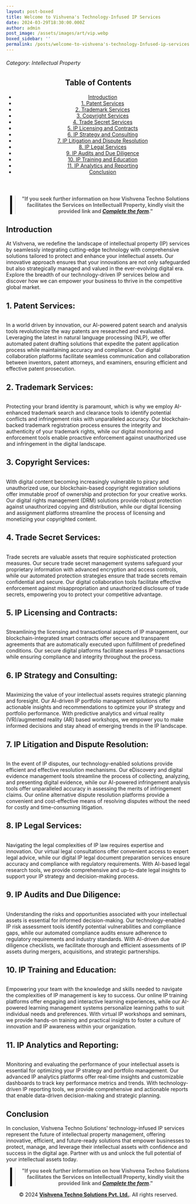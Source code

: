 ```yaml
---
layout: post-boxed
title: Welcome to Vishvena's Technology-Infused IP Services
date: 2024-03-29T18:30:00.000Z
author: admin
post_image: /assets/images/art/vip.webp
boxed_sidebar: ''
permalink: /posts/welcome-to-vishvena's-technology-Infused-ip-services
---
```


###### Category: Intellectual Property

<html lang="en">
<head>
    <meta charset="UTF-8">
    <meta name="viewport" content="width=device-width, initial-scale=1.0">
    <title><h1>Welcome to Vishvena's Technology-Infused IP Services</h1></title>
    <meta name="description" content="Discover Vishvena's cutting-edge IP services integrating technology for comprehensive protection, management, and valuation of intellectual assets in the digital era.">
</head>
<body>
   <header>
	<h2>Table of Contents</h2>
       <nav>
			<ul>
				<li><a href="#introduction">Introduction</a></li>
				<li><a href="#1">1. Patent Services</a></li>
				<li><a href="#2">2. Trademark Services</a></li>
				<li><a href="#3">3. Copyright Services</a></li>
				<li><a href="#4">4. Trade Secret Services</a></li>	
				<li><a href="#5">5. IP Licensing and Contracts</a></li>	
				<li><a href="#6">6. IP Strategy and Consulting</a></li>
				<li><a href="#7">7. IP Litigation and Dispute Resolution</a></li>
				<li><a href="#8">8. IP Legal Services</a></li>
				<li><a href="#9">9. IP Audits and Due Diligence</a></li>
				<li><a href="#10">10. IP Training and Education</a></li>
				<li><a href="#11">11. IP Analytics and Reporting</a></li>
				<li><a href="#conclusion">Conclusion</a></li>
		</ul>
	</nav>
</header>

<center><blockquote style="position:relative;">
<p><b style="font-size:1em;">"If you seek further information on how Vishvena Techno Solutions facilitates the Services on Intellectuall Property, kindly visit the provided link and <a href="/contact"><i>Complete the form</i></a>."</b></p>
<div style="position:absolute; top:0; bottom:0; left:-15px; border-left:5px solid black;"></div>
</blockquote></center>

<article>
    <section id="introduction">
        <h2>Introduction</h2>
        <p>At Vishvena, we redefine the landscape of intellectual property (IP) services by seamlessly integrating cutting-edge technology with comprehensive solutions tailored to protect and enhance your intellectual assets. Our innovative approach ensures that your innovations are not only safeguarded but also strategically managed and valued in the ever-evolving digital era. Explore the breadth of our technology-driven IP services below and discover how we can empower your business to thrive in the competitive global market.</p>

</section>

<section id="1">
	<h2>1. Patent Services:</h2>

<img src="/assets/images/art/vip1.webp" alt="" style="max-width:100%; height:auto;"><br>

<p>In a world driven by innovation, our AI-powered patent search and analysis tools revolutionize the way patents are researched and evaluated. Leveraging the latest in natural language processing (NLP), we offer automated patent drafting solutions that expedite the patent application process while maintaining accuracy and compliance. Our digital collaboration platforms facilitate seamless communication and collaboration between inventors, patent attorneys, and examiners, ensuring efficient and effective patent prosecution.</p>

</section>

<section id="2">
	<h2>2. Trademark Services:</h2>

<img src="/assets/images/art/vip2.webp" alt="" style="max-width:100%; height:auto;"><br>

<p>Protecting your brand identity is paramount, which is why we employ AI-enhanced trademark search and clearance tools to identify potential conflicts and infringement risks with unparalleled accuracy. Our blockchain-backed trademark registration process ensures the integrity and authenticity of your trademark rights, while our digital monitoring and enforcement tools enable proactive enforcement against unauthorized use and infringement in the digital landscape.</p>

</section>

<section id="3">
	<h2>3. Copyright Services:</h2>

<img src="/assets/images/art/vip3.webp" alt="" style="max-width:100%; height:auto;"><br>

<p>With digital content becoming increasingly vulnerable to piracy and unauthorized use, our blockchain-based copyright registration solutions offer immutable proof of ownership and protection for your creative works. Our digital rights management (DRM) solutions provide robust protection against unauthorized copying and distribution, while our digital licensing and assignment platforms streamline the process of licensing and monetizing your copyrighted content.</p>

</section>

<section id="4">
	<h2>4. Trade Secret Services:</h2>

<img src="/assets/images/art/vip4.webp" alt="" style="max-width:100%; height:auto;"><br>

<p>Trade secrets are valuable assets that require sophisticated protection measures. Our secure trade secret management systems safeguard your proprietary information with advanced encryption and access controls, while our automated protection strategies ensure that trade secrets remain confidential and secure. Our digital collaboration tools facilitate effective enforcement against misappropriation and unauthorized disclosure of trade secrets, empowering you to protect your competitive advantage.</p>

</section>

<section id="5">
	<h2>5. IP Licensing and Contracts:</h2>

<img src="/assets/images/art/vip5.webp" alt="" style="max-width:100%; height:auto;"><br>

<p>Streamlining the licensing and transactional aspects of IP management, our blockchain-integrated smart contracts offer secure and transparent agreements that are automatically executed upon fulfillment of predefined conditions. Our secure digital platforms facilitate seamless IP transactions while ensuring compliance and integrity throughout the process.</p>

</section>

<section id="6">
	<h2>6. IP Strategy and Consulting:</h2>

<img src="/assets/images/art/vip6.webp" alt="" style="max-width:100%; height:auto;"><br>

<p>Maximizing the value of your intellectual assets requires strategic planning and foresight. Our AI-driven IP portfolio management solutions offer actionable insights and recommendations to optimize your IP strategy and portfolio performance. With predictive analytics and virtual reality (VR)/augmented reality (AR) based workshops, we empower you to make informed decisions and stay ahead of emerging trends in the IP landscape.</p>

</section>

<section id="7">
	<h2>7. IP Litigation and Dispute Resolution:</h2>

<img src="/assets/images/art/vip7.webp" alt="" style="max-width:100%; height:auto;"><br>

<p>In the event of IP disputes, our technology-enabled solutions provide efficient and effective resolution mechanisms. Our eDiscovery and digital evidence management tools streamline the process of collecting, analyzing, and presenting digital evidence, while our AI-powered infringement analysis tools offer unparalleled accuracy in assessing the merits of infringement claims. Our online alternative dispute resolution platforms provide a convenient and cost-effective means of resolving disputes without the need for costly and time-consuming litigation.</p>

</section>

<section id="8">
	<h2>8. IP Legal Services:</h2>

<img src="/assets/images/art/vip8.webp" alt="" style="max-width:100%; height:auto;"><br>

<p>Navigating the legal complexities of IP law requires expertise and innovation. Our virtual legal consultations offer convenient access to expert legal advice, while our digital IP legal document preparation services ensure accuracy and compliance with regulatory requirements. With AI-based legal research tools, we provide comprehensive and up-to-date legal insights to support your IP strategy and decision-making process.</p>

</section>

<section id="9">
	<h2>9. IP Audits and Due Diligence:</h2>

<img src="/assets/images/art/vip9.webp" alt="" style="max-width:100%; height:auto;"><br>

<p>Understanding the risks and opportunities associated with your intellectual assets is essential for informed decision-making. Our technology-enabled IP risk assessment tools identify potential vulnerabilities and compliance gaps, while our automated compliance audits ensure adherence to regulatory requirements and industry standards. With AI-driven due diligence checklists, we facilitate thorough and efficient assessments of IP assets during mergers, acquisitions, and strategic partnerships.</p>

</section>

<section id="10">
	<h2>10. IP Training and Education:</h2>

<img src="/assets/images/art/vip10.webp" alt="" style="max-width:100%; height:auto;"><br>

<p>Empowering your team with the knowledge and skills needed to navigate the complexities of IP management is key to success. Our online IP training platforms offer engaging and interactive learning experiences, while our AI-powered learning management systems personalize learning paths to suit individual needs and preferences. With virtual IP workshops and seminars, we provide hands-on training and practical insights to foster a culture of innovation and IP awareness within your organization.</p>

</section>

<section id="11">
	<h2>11. IP Analytics and Reporting:</h2>

<img src="/assets/images/art/vip11.webp" alt="" style="max-width:100%; height:auto;"><br>

<p>Monitoring and evaluating the performance of your intellectual assets is essential for optimizing your IP strategy and portfolio management. Our advanced IP analytics platforms offer real-time insights and customizable dashboards to track key performance metrics and trends. With technology-driven IP reporting tools, we provide comprehensive and actionable reports that enable data-driven decision-making and strategic planning.</p>

</section>

<section id="#conclusion">
<h2>Conclusion</h2>

<p>In conclusion, Vishvena Techno Solutions' technology-infused IP services represent the future of intellectual property management, offering innovative, efficient, and future-ready solutions that empower businesses to protect, manage, and leverage their intellectual assets with confidence and success in the digital age. Partner with us and unlock the full potential of your intellectual assets today.</p>

</section>

</article>

<center><blockquote style="position:relative;">
<p><b style="font-size:1em;">"If you seek further information on how Vishvena Techno Solutions facilitates the Services on Intellectuall Property, kindly visit the provided link and <a href="/contact"><i>Complete the form</i></a>."</b></p>
<div style="position:absolute; top:0; bottom:0; left:-15px; border-left:5px solid black;"></div>
</blockquote></center>

<footer>
<center><p>&copy; 2024 <a href="https://vishvena.com"><b>Vishvena Techno Solutions Pvt. Ltd.</b></a>. All rights reserved.</p></center>

</footer>
</body>
</html>